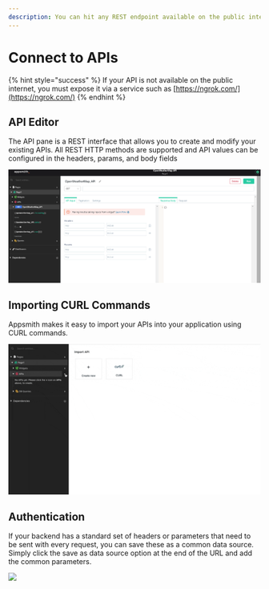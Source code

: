 ```yaml
---
description: You can hit any REST endpoint available on the public internet
---
```


# Connect to APIs

{% hint style="success" %}
If your API is not available on the public internet, you must expose it via a service such as [https://ngrok.com/](https://ngrok.com/)
{% endhint %}

## API Editor

The API pane is a REST interface that allows you to create and modify your existing APIs. All REST HTTP methods are supported and API values can be configured in the headers, params, and body fields

![](../../../.gitbook/assets/create-api3.png)

## Importing CURL Commands

Appsmith makes it easy to import your APIs into your application using CURL commands.

![](../../../.gitbook/assets/import-curl.gif)

## Authentication

If your backend has a standard set of headers or parameters that need to be sent with every request, you can save these as a common data source. Simply click the save as data source option at the end of the URL and add the common parameters.

![](../../../.gitbook/assets/api-datasource.gif)



